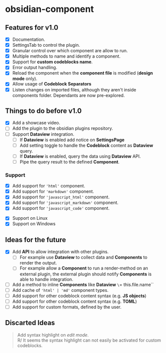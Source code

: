 # obsidian-component

## Features for v1.0

- [x] Documentation.
- [x] SettingsTab to control the plugin.
- [x] Granular control over which component are allow to run.
- [x] Multiple methods to name and identify a component.
- [x] Support for **custom codeblocks name**.
- [x] Error output handling.
- [x] Reload the component when the **component file** is modified (**design mode** only).
- [x] Allow usage of **Codeblock Separators**
- [x] Listen changes on imported files, although they aren't inside components folder. Dependants are now pre-explored.

## Things to do before v1.0

- [x] Add a showcase video.
- [ ] Add the plugin to the obsidian plugins repository.
- [ ] Support **Dataview** integration.
  - [ ] If **Dataview** is enabled add notice on **SettingsPage**
  - [ ] Add setting toggle to handle the **Codeblock** content as **Dataview** query.
  - [ ] If **Dataview** is enabled, query the data using **Dataview** API.
  - [ ] Pipe the query result to the defined **Component**.

### Support

- [x] Add support for `'html'` component.
- [x] Add support for `'markdown'` component.
- [x] Add support for `'javascript_html'` component.
- [x] Add support for `'javascript_markdown'` component.
- [x] Add support for `'javascript_code'` component.

<!-- -->

- [x] Support on Linux
- [x] Support on Windows

## Ideas for the future

- [x] Add **API** to allow integration with other plugins.
  - [ ] For example use **Dataview** to collect data and **Components** to render the output.
  - [ ] For example allow a **Component** to run a render-method on an external plugin, the external plugin should notify **Components** is able to handle integration.
- [ ] Add a method to inline **Components** like **Dataview** `\`= this.file.name\``
- [ ] Add cache of `'html' | 'md'` component types.
- [ ] Add support for other codeblock content syntax (e.g. **JS objects**)
- [ ] Add support for other codeblock content syntax (e.g. **TOML**)
- [ ] Add support for custom formats, defined by the user.

## Discarted Ideas

> Add syntax highlight on _edit mode_.<br>
> R/ It seems the syntax highlight can not easily be activated for custom codeblocks.
